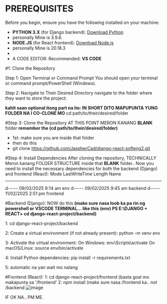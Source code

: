 # PREREQUISITES
Before you begin, ensure you have the following installed on your machine:

- **PYTHON 3.X** (for Django backend): [Download Python](https://www.python.org/downloads/)
- personally Mine is 3.9.6.
- **NODE.JS** (for React frontend): [Download Node.js](https://nodejs.org/)
- personally Mine is 20.18.3
- 
- A CODE EDITOR: Recommended: **VS CODE**


#1: Clone the Repository

Step 1: Open Terminal or Command Prompt
You should open your terminal or command prompt/PowerShell (Windows).

Step 2: Navigate to Their Desired Directory
navigate to the folder where they want to store the project:

**kahit saan optional itong part na ito: IN SHORT DITO MAPUPUNTA YUNG FOLDER NA I CO-CLONE MO**
cd path/to/their/desired/folder

#Step 3: Clone the Repository
AT THIS POINT MERON KANANG __BLANK__ folder **remember the (cd path/to/their/desired/folder)**
- 1st: make sure you are inside that folder
- then do this
- git clone https://github.com/JaspherCad/django-react-softeng2.git


#Step 4: Install Dependencies
After cloning the repository, TECHNICALLY Meron kanang FOLDER STRUCTURE inside that __BLANK__ folder.. Now you need to install the necessary dependencies for both the backend (Django) and frontend (React):
Mode                 LastWriteTime         Length Name
----                 -------------         ------ ----
d-----        09/02/2025   9:14 am                env
d-----        09/02/2025   9:45 am                backend
d-----        11/02/2025   2:51 pm                frontend


#Backend (Django):
NOW do this **(make sure nasa loob ka pa rin ng powershell or VSCODE TERMINAL... like this (env) PS E:\DJANGO + REACT> cd django-react-project/backend)**

1: cd django-react-project/backend

2: Create a virtual environment (if not already present):
python -m venv env

3: Activate the virtual environment:
On Windows:
env\Scripts\activate
On macOS/Linux:
source env/bin/activate

4: Install Python dependencies:
pip install -r requirements.txt

5: automatic na yan wait mo nalang



#Frontend (React):
1: cd django-react-project/frontend (basta goal mo makapunta sa '/frontend'
2: npm install (make sure nasa /frontend ka.. not /backend
![image](https://github.com/user-attachments/assets/d2e5207e-9ab5-4cb4-b1f6-5be7dfecf783)

IF OK NA.. PM ME.
